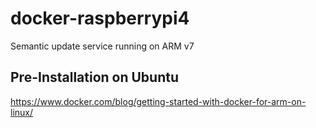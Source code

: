 # docker-raspberrypi4
Semantic update service running on ARM v7

## Pre-Installation on Ubuntu
https://www.docker.com/blog/getting-started-with-docker-for-arm-on-linux/
